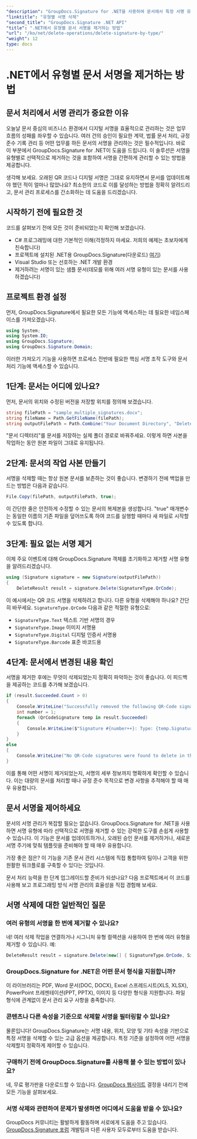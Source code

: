```yaml
---
"description": "GroupDocs.Signature for .NET을 사용하여 문서에서 특정 서명 유형을 쉽게 삭제하는 방법을 알아보세요. 단 몇 분 만에 서명 관리를 완벽하게 마스터하세요!"
"linktitle": "유형별 서명 삭제"
"second_title": "GroupDocs.Signature .NET API"
"title": ".NET에서 유형별 문서 서명을 제거하는 방법"
"url": "/ko/net/delete-operations/delete-signature-by-type/"
"weight": 12
type: docs
---
```

# .NET에서 유형별 문서 서명을 제거하는 방법

## 문서 처리에서 서명 관리가 중요한 이유

오늘날 문서 중심의 비즈니스 환경에서 디지털 서명을 효율적으로 관리하는 것은 업무 흐름의 성패를 좌우할 수 있습니다. 여러 건의 승인이 필요한 계약, 법률 문서 처리, 규정 준수 기록 관리 등 어떤 업무를 하든 문서의 서명을 관리하는 것은 필수적입니다. 바로 이 부분에서 GroupDocs.Signature for .NET이 도움을 드립니다. 이 솔루션은 서명을 유형별로 선택적으로 제거하는 것을 포함하여 서명을 간편하게 관리할 수 있는 방법을 제공합니다.

생각해 보세요. 오래된 QR 코드나 디지털 서명은 그대로 유지하면서 문서를 업데이트해야 했던 적이 얼마나 많았나요? 최소한의 코드로 이를 달성하는 방법을 정확히 알려드리고, 문서 관리 프로세스를 간소화하는 데 도움을 드리겠습니다.

## 시작하기 전에 필요한 것

코드를 살펴보기 전에 모든 것이 준비되었는지 확인해 보겠습니다.

- C# 프로그래밍에 대한 기본적인 이해(걱정하지 마세요. 저희의 예제는 초보자에게 친숙합니다)
- 프로젝트에 설치된 .NET용 GroupDocs.Signature(다운로드) [여기](https://releases.groupdocs.com/signature/net/))
- Visual Studio 또는 선호하는 .NET 개발 환경
- 제거하려는 서명이 있는 샘플 문서(데모를 위해 여러 서명 유형이 있는 문서를 사용하겠습니다)

## 프로젝트 환경 설정

먼저, GroupDocs.Signature에서 필요한 모든 기능에 액세스하는 데 필요한 네임스페이스를 가져오겠습니다.

```csharp
using System;
using System.IO;
using GroupDocs.Signature;
using GroupDocs.Signature.Domain;
```

이러한 가져오기 기능을 사용하면 프로세스 전반에 필요한 핵심 서명 조작 도구와 문서 처리 기능에 액세스할 수 있습니다.

## 1단계: 문서는 어디에 있나요?

먼저, 문서의 위치와 수정된 버전을 저장할 위치를 정의해 보겠습니다.

```csharp
string filePath = "sample_multiple_signatures.docx";
string fileName = Path.GetFileName(filePath);
string outputFilePath = Path.Combine("Your Document Directory", "DeleteBySignatureType", fileName);
```

"문서 디렉터리"를 문서를 저장하는 실제 폴더 경로로 바꿔주세요. 이렇게 하면 사본을 작업하는 동안 원본 파일이 그대로 유지됩니다.

## 2단계: 문서의 작업 사본 만들기

서명을 삭제할 때는 항상 원본 문서를 보존하는 것이 좋습니다. 변경하기 전에 백업을 만드는 방법은 다음과 같습니다.

```csharp
File.Copy(filePath, outputFilePath, true);
```

이 간단한 줄은 안전하게 수정할 수 있는 문서의 복제본을 생성합니다. "true" 매개변수는 동일한 이름의 기존 파일을 덮어쓰도록 하여 코드를 실행할 때마다 새 파일로 시작할 수 있도록 합니다.

## 3단계: 필요 없는 서명 제거

이제 주요 이벤트에 대해 GroupDocs.Signature 객체를 초기화하고 제거할 서명 유형을 알려드리겠습니다.

```csharp
using (Signature signature = new Signature(outputFilePath))
{
    DeleteResult result = signature.Delete(SignatureType.QrCode);
```

이 예시에서는 QR 코드 서명을 삭제하려고 합니다. 다른 유형을 삭제해야 하나요? 간단히 바꾸세요. `SignatureType.QrCode` 다음과 같은 적절한 유형으로:
- `SignatureType.Text` 텍스트 기반 서명의 경우
- `SignatureType.Image` 이미지 서명용
- `SignatureType.Digital` 디지털 인증서 서명용
- `SignatureType.Barcode` 표준 바코드용

## 4단계: 문서에서 변경된 내용 확인

서명을 제거한 후에는 무엇이 삭제되었는지 정확히 파악하는 것이 좋습니다. 이 피드백을 제공하는 코드를 추가해 보겠습니다.

```csharp
if (result.Succeeded.Count > 0)
{
    Console.WriteLine("Successfully removed the following QR-Code signatures:");
    int number = 1;
    foreach (QrCodeSignature temp in result.Succeeded)
    {
        Console.WriteLine($"Signature #{number++}: Type: {temp.SignatureType} Id:{temp.SignatureId}, Text: {temp.Text}");
    }
}
else
{
    Console.WriteLine("No QR-Code signatures were found to delete in this document.");
}
```

이를 통해 어떤 서명이 제거되었는지, 서명의 세부 정보까지 명확하게 확인할 수 있습니다. 이는 대량의 문서를 처리할 때나 규정 준수 목적으로 변경 사항을 추적해야 할 때 매우 유용합니다.

## 문서 서명을 제어하세요

문서의 서명 관리가 복잡할 필요는 없습니다. GroupDocs.Signature for .NET을 사용하면 서명 유형에 따라 선택적으로 서명을 제거할 수 있는 강력한 도구를 손쉽게 사용할 수 있습니다. 이 기능은 문서를 업데이트하거나, 오래된 승인 문서를 제거하거나, 새로운 서명 주기에 맞춰 템플릿을 준비해야 할 때 매우 유용합니다.

가장 좋은 점은? 이 기능을 기존 문서 관리 시스템에 직접 통합하여 팀이나 고객을 위한 원활한 워크플로를 구축할 수 있다는 것입니다.

문서 처리 능력을 한 단계 업그레이드할 준비가 되셨나요? 다음 프로젝트에서 이 코드를 사용해 보고 프로그래밍 방식 서명 관리의 효율성을 직접 경험해 보세요.

## 서명 삭제에 대한 일반적인 질문

### 여러 유형의 서명을 한 번에 제거할 수 있나요?
네! 여러 삭제 작업을 연결하거나 시그니처 유형 컬렉션을 사용하여 한 번에 여러 유형을 제거할 수 있습니다. 예:
```csharp
DeleteResult result = signature.Delete(new[] { SignatureType.QrCode, SignatureType.Barcode });
```

### GroupDocs.Signature for .NET은 어떤 문서 형식을 지원합니까?
이 라이브러리는 PDF, Word 문서(DOC, DOCX), Excel 스프레드시트(XLS, XLSX), PowerPoint 프레젠테이션(PPT, PPTX), 이미지 등 다양한 형식을 지원합니다. 파일 형식에 관계없이 문서 관리 요구 사항을 충족합니다.

### 콘텐츠나 다른 속성을 기준으로 삭제할 서명을 필터링할 수 있나요?
물론입니다! GroupDocs.Signature는 서명 내용, 위치, 모양 및 기타 속성을 기반으로 특정 서명을 삭제할 수 있는 고급 옵션을 제공합니다. 특정 기준을 설정하여 어떤 서명을 삭제할지 정확하게 제어할 수 있습니다.

### 구매하기 전에 GroupDocs.Signature를 사용해 볼 수 있는 방법이 있나요?
네, 무료 평가판을 다운로드할 수 있습니다. [GroupDocs 웹사이트](https://releases.groupdocs.com/) 결정을 내리기 전에 모든 기능을 살펴보세요.

### 서명 삭제와 관련하여 문제가 발생하면 어디에서 도움을 받을 수 있나요?
GroupDocs 커뮤니티는 활발하게 활동하며 서로에게 도움을 주고 있습니다. [GroupDocs.Signature 포럼](https://forum.groupdocs.com/c/signature/13) 개발팀과 다른 사용자 모두로부터 도움을 받습니다.
